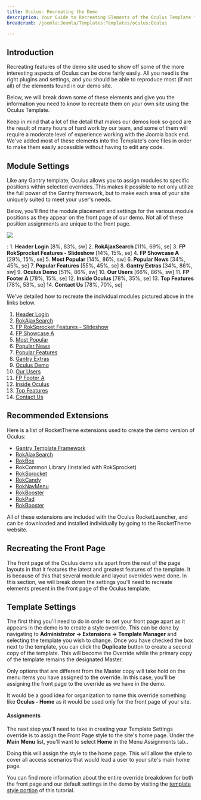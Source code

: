 ```yaml
---
title: Oculus: Recreating the Demo
description: Your Guide to Recreating Elements of the Oculus Template for Joomla
breadcrumb: /joomla:Joomla/Templates:Templates/oculus:Oculus

---
```


Introduction
-----

Recreating features of the demo site used to show off some of the more interesting aspects of Oculus can be done fairly easily. All you need is the right plugins and settings, and you should be able to reproduce most (if not all) of the elements found in our demo site. 

Below, we will break down some of these elements and give you the information you need to know to recreate them on your own site using the Oculus Template.

Keep in mind that a lot of the detail that makes our demos look so good are the result of many hours of hard work by our team, and some of them will require a moderate level of experience working with the Joomla back end. We've added most of these elements into the Template's core files in order to make them easily accessible without having to edit any code.

Module Settings
-----

Like any Gantry template, Oculus allows you to assign modules to specific positions within selected overrides. This makes it possible to not only utilize the full power of the Gantry framework, but to make each area of your site uniquely suited to meet your user's needs.

Below, you'll find the module placement and settings for the various module positions as they appear on the front page of our demo. Not all of these position assignments are unique to the front page.

![][oculus2]

:   1. **Header Login**  [8%, 83%, sw]
    2. **RokAjaxSearch**  [11%, 69%, se]
    3. **FP RokSprocket Features - Slideshow**  [14%, 15%, se]
    4. **FP Showcase A**  [29%, 15%, se]
    5. **Most Popular**  [14%, 86%, sw]
    6. **Popular News**  [34%, 45%, se]
    7. **Popular Features**  [55%, 45%, se]
    8. **Gantry Extras**  [34%, 86%, sw]
    9. **Oculus Demo**  [51%, 86%, sw]
    10. **Our Users** [66%, 86%, sw]
    11. **FP Footer A**  [78%, 15%, se]
    12. **Inside Oculus** [78%, 35%, se]
    13. **Top Features** [78%, 53%, se]
    14. **Contact Us** [78%, 70%, se]

We've detailed how to recreate the individual modules pictured above in the links below.

1. [Header Login][module1]
2. [RokAjaxSearch][module2]
3. [FP RokSprocket Features - Slideshow][module3]
4. [FP Showcase A][module4]
5. [Most Popular][module5]
6. [Popular News][module6]
7. [Popular Features][module7]
8. [Gantry Extras][module8]
9. [Oculus Demo][module9]
10. [Our Users][module10]
11. [FP Footer A][module11]
12. [Inside Oculus][module12]
13. [Top Features][module13]
14. [Contact Us][module14]


Recommended Extensions
-----

Here is a list of RocketTheme extensions used to create the demo version of Oculus:

* [Gantry Template Framework][gantry]
* [RokAjaxSearch][rokajaxsearch]
* [RokBox][rokbox]
* RokCommon Library (Installed with RokSprocket)
* [RokSprocket][roksprocket]
* [RokCandy][rokcandy]
* [RokNavMenu][roknavmenu]
* [RokBooster][rokbooster]
* [RokPad][rokpad]
* [RokBooster][rokbooster]

All of these extensions are included with the Oculus RocketLauncher, and can be downloaded and installed individually by going to the RocketTheme website.

Recreating the Front Page
-----

The front page of the Oculus demo sits apart from the rest of the page layouts in that it features the latest and greatest features of the template. It is because of this that several module and layout overrides were done. In this section, we will break down the settings you'll need to recreate elements present in the front page of the Oculus template.

Template Settings
-----

The first thing you'll need to do in order to set your front page apart as it appears in the demo is to create a style override. This can be done by navigating to **Administrator -> Extensions -> Template Manager** and selecting the template you wish to change.  Once you have checked the box next to the template, you can click the **Duplicate** button to create a second copy of the template. This will become the Override while the primary copy of the template remains the designated Master.

Only options that are different from the Master copy will take hold on the menu items you have assigned to the override. In this case, you'll be assigning the front page to the override as we have in the demo.

It would be a good idea for organization to name this override something like **Oculus - Home** as it would be used only for the front page of your site.

#### Assignments

The next step you'll need to take in creating your Template Settings override is to assign the Front Page style to the site's home page. Under the **Main Menu** list, you'll want to select **Home** in the Menu Assignments tab..

Doing this will assign the style to the home page. This will allow the style to cover all access scenarios that would lead a user to your site's main home page.

You can find more information about the entire override breakdown for both the front page and our default settings in the demo by visiting the [template style portion][demooverride] of this tutorial.

[gantry]: http://gantry-framework.org/download
[rokajaxsearch]: http://www.rockettheme.com/extensions-joomla/rokajaxsearch
[rokbox]: http://www.rockettheme.com/extensions-joomla/rokbox
[roksprocket]: http://www.rockettheme.com/extensions-joomla/roksprocket
[Oculus2]: assets/oculus2.jpeg
[demooverride]: demo_override.md
[roknavmenu]: http://www.rockettheme.com/extensions-joomla/roknavmenu
[rokbooster]: http://www.rockettheme.com/extensions-joomla/rokbooster
[rokcandy]: http://www.rockettheme.com/extensions-joomla/rokcandy
[rokpad]: http://www.rockettheme.com/extensions-joomla/rokpad
[rokbooster]: http://www.rockettheme.com/extensions-joomla/rokbooster
[module1]: demo_module_1.md
[module2]: demo_module_2.md
[module3]: demo_module_3.md
[module4]: demo_module_4.md
[module5]: demo_module_5.md
[module6]: demo_module_6.md
[module7]: demo_module_7.md
[module8]: demo_module_8.md
[module9]: demo_module_9.md
[module10]: demo_module_10.md
[module11]: demo_module_11.md
[module12]: demo_module_12.md
[module13]: demo_module_13.md
[module14]: demo_module_14.md
[login]: a_header_login.jpg